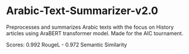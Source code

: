 # Arabic-Text-Summarizer-v2.0
Preprocesses and summarizes Arabic texts with the focus on History articles using AraBERT transformer model. Made for the AIC tournament. 

Scores:
0.992 RougeL - 0.972 Semantic Similarity
